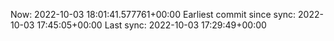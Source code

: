 Now: 2022-10-03 18:01:41.577761+00:00 Earliest commit since sync: 2022-10-03 17:45:05+00:00 Last sync: 2022-10-03 17:29:49+00:00
